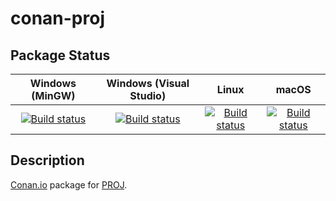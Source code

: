 # conan-proj

## Package Status

| Windows (MinGW) | Windows (Visual Studio) | Linux | macOS |
|:---------------:|:-----------------------:|:-----:|:-----:|
|[![Build status](https://ci.appveyor.com/api/projects/status/oktmpj60rblhh121/branch/testing%2F8.1.0?svg=true)](https://ci.appveyor.com/project/SpaceIm/conan-proj)|[![Build status](https://github.com/SpaceIm/conan-proj/workflows/.github/workflows/windows.yml/badge.svg?branch=testing%2F8.1.0)](https://github.com/SpaceIm/conan-proj/actions/workflows/windows.yml?query=branch%3Atesting%2F8.1.0)|[![Build status](https://github.com/SpaceIm/conan-proj/workflows/.github/workflows/linux.yml/badge.svg?branch=testing%2F8.1.0)](https://github.com/SpaceIm/conan-proj/actions/workflows/linux.yml?query=branch%3Atesting%2F8.1.0)|[![Build status](https://github.com/SpaceIm/conan-proj/workflows/.github/workflows/macos.yml/badge.svg?branch=testing%2F8.1.0)](https://github.com/SpaceIm/conan-proj/actions/workflows/macos.yml?query=branch%3Atesting%2F8.1.0)|

## Description

[Conan.io](https://conan.io) package for [PROJ](https://proj.org).
